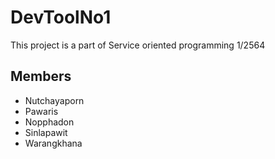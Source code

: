 # DevToolNo1
This project is a part of Service oriented programming 1/2564

## Members
- Nutchayaporn
- Pawaris
- Nopphadon
- Sinlapawit
- Warangkhana
